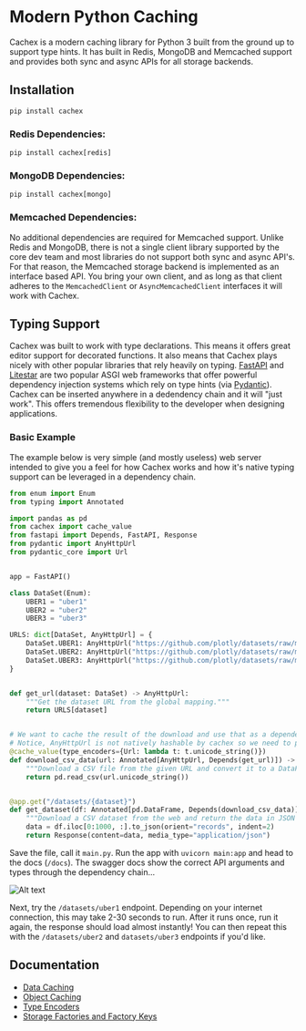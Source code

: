# Modern Python Caching
Cachex is a modern caching library for Python 3 built from the ground up to support type hints. It has built in Redis, MongoDB and Memcached support and provides both sync and async APIs for all storage backends.

## Installation
`pip install cachex`

### Redis Dependencies:
`pip install cachex[redis]`

### MongoDB Dependencies:
`pip install cachex[mongo]`

### Memcached Dependencies:
No additional dependencies are required for Memcached support. Unlike Redis and MongoDB, there is not a single client library supported by the core dev team and most libraries do not support both sync and async API's. For that reason, the Memcached storage backend is implemented as an interface based API. You bring your own client, and as long as that client adheres to the `MemcachedClient` or `AsyncMemcachedClient` interfaces it will work with Cachex.

## Typing Support
Cachex was built to work with type declarations. This means it offers great editor support for decorated functions. It also means that Cachex plays nicely with other popular libraries that rely heavily on typing. [FastAPI](https://fastapi.tiangolo.com/tutorial/dependencies/) and [Litestar](https://docs.litestar.dev/2/usage/dependency-injection.html) are two popular ASGI web frameworks that offer powerful dependency injection systems which rely on type hints (via [Pydantic](https://docs.pydantic.dev/latest/)). Cachex can be inserted anywhere in a dedendency chain and it will "just work". This offers tremendous flexibility to the developer when designing applications.

### Basic Example
The example below is very simple (and mostly useless) web server intended to give you a feel for how Cachex works and how it's native typing support can be leveraged in a dependency chain.

```python
from enum import Enum
from typing import Annotated

import pandas as pd
from cachex import cache_value
from fastapi import Depends, FastAPI, Response
from pydantic import AnyHttpUrl
from pydantic_core import Url


app = FastAPI()

class DataSet(Enum):
    UBER1 = "uber1"
    UBER2 = "uber2"
    UBER3 = "uber3"

URLS: dict[DataSet, AnyHttpUrl] = {
    DataSet.UBER1: AnyHttpUrl("https://github.com/plotly/datasets/raw/master/uber-rides-data1.csv"),
    DataSet.UBER2: AnyHttpUrl("https://github.com/plotly/datasets/raw/master/uber-rides-data2.csv"),
    DataSet.UBER3: AnyHttpUrl("https://github.com/plotly/datasets/raw/master/uber-rides-data3.csv"),
}


def get_url(dataset: DataSet) -> AnyHttpUrl:
    """Get the dataset URL from the global mapping."""
    return URLS[dataset]


# We want to cache the result of the download and use that as a dependency.
# Notice, AnyHttpUrl is not natively hashable by cachex so we need to provide a type encoder
@cache_value(type_encoders={Url: lambda t: t.unicode_string()})
def download_csv_data(url: Annotated[AnyHttpUrl, Depends(get_url)]) -> pd.DataFrame:
    """Download a CSV file from the given URL and convert it to a DataFrame."""
    return pd.read_csv(url.unicode_string())


@app.get("/datasets/{dataset}")
def get_dataset(df: Annotated[pd.DataFrame, Depends(download_csv_data)]):
    """Download a CSV dataset from the web and return the data in JSON form."""
    data = df.iloc[0:1000, :].to_json(orient="records", indent=2)
    return Response(content=data, media_type="application/json")
```

Save the file, call it `main.py`. Run the app with `uvicorn main:app` and head to the docs (`/docs`). The swagger docs show the correct API arguments and types through the dependency chain...

![Alt text](/docs/img/simple_app_docs.png)

Next, try the `/datasets/uber1` endpoint. Depending on your internet connection, this may take 2-30 seconds to run. After it runs once, run it again, the response should load almost instantly! You can then repeat this with the `/datasets/uber2` and `datasets/uber3` endpoints if you'd like.

## Documentation
- [Data Caching](/docs/data_caching.md)
- [Object Caching](/docs/object_caching.md)
- [Type Encoders](/docs/type_encoders.md)
- [Storage Factories and Factory Keys](/docs/storage_factories.md)